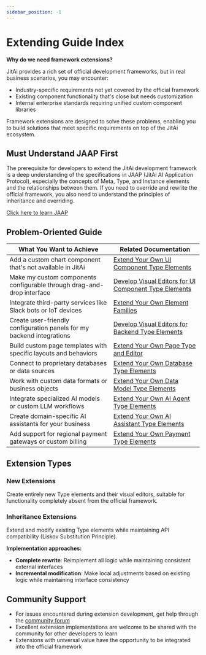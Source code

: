 ```yaml
---
sidebar_position: -1
---
```

# Extending Guide Index

**Why do we need framework extensions?**

JitAi provides a rich set of official development frameworks, but in real business scenarios, you may encounter:
- Industry-specific requirements not yet covered by the official framework
- Existing component functionality that's close but needs customization
- Internal enterprise standards requiring unified custom component libraries

Framework extensions are designed to solve these problems, enabling you to build solutions that meet specific requirements on top of the JitAi ecosystem.

## Must Understand JAAP First

The prerequisite for developers to extend the JitAi development framework is a deep understanding of the specifications in JAAP (JitAi AI Application Protocol), especially the concepts of Meta, Type, and Instance elements and the relationships between them. If you need to override and rewrite the official framework, you also need to understand the principles of inheritance and overriding.

[Click here to learn JAAP](../reference/runtime-platform/JAAP)

## Problem-Oriented Guide

| What You Want to Achieve | Related Documentation |
|-------------|----------|
| Add a custom chart component that's not available in JitAi | [Extend Your Own UI Component Type Elements](add-frontend-components) |
| Make my custom components configurable through drag-and-drop interface | [Develop Visual Editors for UI Component Type Elements](develop-frontend-component-visual-editor) |
| Integrate third-party services like Slack bots or IoT devices | [Extend Your Own Element Families](extend-element-family-classes) |
| Create user-friendly configuration panels for my backend integrations | [Develop Visual Editors for Backend Type Elements](develop-backend-element-visual-editor) |
| Build custom page templates with specific layouts and behaviors | [Extend Your Own Page Type and Editor](extend-page-type-editor) |
| Connect to proprietary databases or data sources | [Extend Your Own Database Type Elements](extend-database-type-elements) |
| Work with custom data formats or business objects | [Extend Your Own Data Model Type Elements](extend-data-model-type-elements) |
| Integrate specialized AI models or custom LLM workflows | [Extend Your Own AI Agent Type Elements](extend-ai-agent-type-elements) |
| Create domain-specific AI assistants for your business | [Extend Your Own AI Assistant Type Elements](extend-ai-assistant-type-elements) |
| Add support for regional payment gateways or custom billing | [Extend Your Own Payment Type Elements](extend-payment-type-elements) |

## Extension Types

### New Extensions
Create entirely new Type elements and their visual editors, suitable for functionality completely absent from the official framework.

### Inheritance Extensions
Extend and modify existing Type elements while maintaining API compatibility (Liskov Substitution Principle).

**Implementation approaches:**
- **Complete rewrite**: Reimplement all logic while maintaining consistent external interfaces
- **Incremental modification**: Make local adjustments based on existing logic while maintaining interface consistency

## Community Support
- For issues encountered during extension development, get help through the [community forum](https://forum.jit.pro/)
- Excellent extension implementations are welcome to be shared with the community for other developers to learn
- Extensions with universal value have the opportunity to be integrated into the official framework
